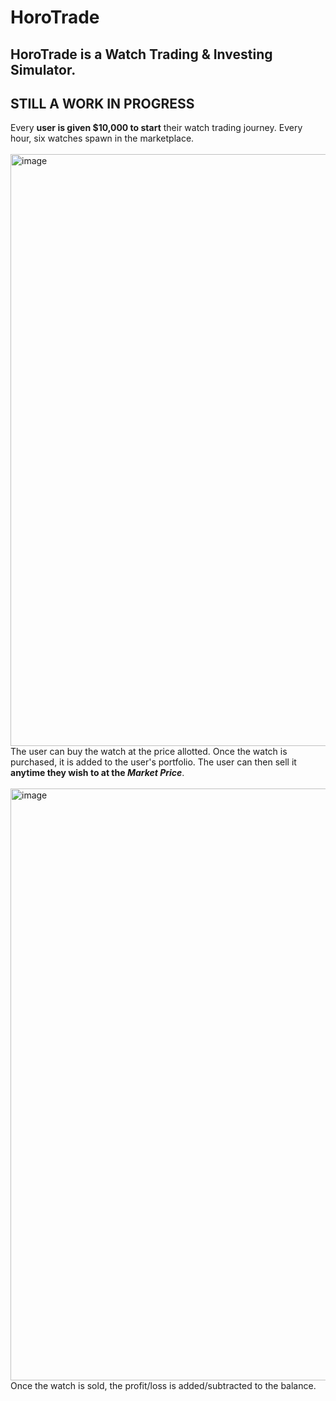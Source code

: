 # HoroTrade
## **HoroTrade is a Watch Trading & Investing Simulator.** <br />
## **STILL A WORK IN PROGRESS** <br />
Every **user is given $10,000 to start** their watch trading journey. Every hour, six watches spawn in the marketplace.<br />
<br /> 
<img width="947" alt="image" src="https://user-images.githubusercontent.com/90509984/226170740-f6cd4cf9-bd58-45cd-8044-47143bebbd71.png"> <br />
The user can buy the watch at the price allotted. Once the watch is purchased, it is added to the user's portfolio. The user can then sell it **anytime they wish to at the _Market Price_**.
<br />
<br />
<img width="947" alt="image" src="https://user-images.githubusercontent.com/90509984/226171188-08d9160c-c781-4c37-ac90-f559cdeeda64.png"> <br />
Once the watch is sold, the profit/loss is added/subtracted to the balance.

